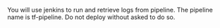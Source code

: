 You will use jenkins to run and retrieve logs from pipeline. The pipeline name is tf-pipeline. Do not deploy without asked to do so.  
